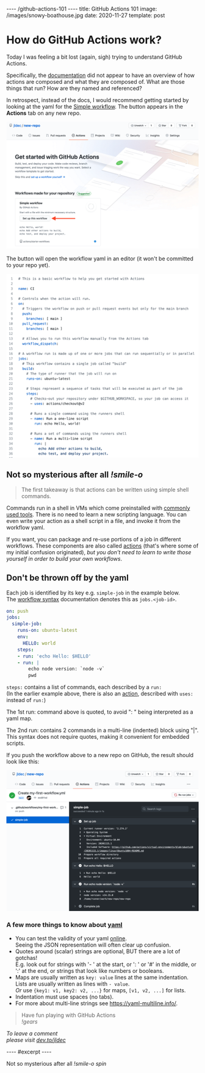 ---- /github-actions-101 ----
title: GitHub Actions 101
image: /images/snowy-boathouse.jpg
date: 2020-11-27
template: post

# How do GitHub Actions work?

Today I was feeling a bit lost (again, sigh) trying to understand GitHub Actions.

Specifically, the [documentation](https://docs.github.com/en/actions/learn-github-actions/understanding-github-actions) did not appear to have an overview of how actions are composed and what they are composed of. What are those things that run? How are they named and referenced?

In retrospect, instead of the docs, I would recommend getting started by looking at the yaml for the [Simple workflow](https://github.com/actions/starter-workflows/blob/main/ci/blank.yml). The button appears in the __Actions__ tab on any new repo.

![Screenshot of GitHub Actions tab on new repo, showing sample workflow](/images/actions-start-here.png)

The button will open the workflow yaml in an editor (it won't be committed to your repo yet).

![Screenshot of Simple workflow yaml code](/images/simple-workflow.png)

## Not so mysterious after all _!smile-o_

> The first takeaway is that actions can be written using simple shell commands.

Commands run in a shell in VMs which come preinstalled with [commonly used tools](https://github.com/actions/runner-images/blob/main/images/linux/Ubuntu2204-Readme.md). There is no need to learn a new scripting language. You can even write your action as a shell script in a file, and invoke it from the workflow yaml.

If you want, you can package and re-use portions of a job in different workflows. These components are also called [actions](https://docs.github.com/en/actions/creating-actions) (that's where some of my initial confusion originated), _but you don't need to learn to write those yourself in order to build your own workflows_.

## Don't be thrown off by the yaml

Each job is identified by its key e.g. `simple-job` in the example below.  
The [workflow syntax](https://docs.github.com/en/actions/using-workflows/workflow-syntax-for-github-actions) documentation denotes this as `jobs.<job-id>`.
```yaml
on: push
jobs:
  simple-job:
    runs-on: ubuntu-latest
    env:
      HELLO: world
    steps:
    - run: 'echo Hello: $HELLO'
    - run: |
        echo node version: `node -v`
        pwd
```

`steps:` contains a list of commands, each described by a `run:`  
(In the earlier example above, there is also an [action](https://docs.github.com/en/actions/creating-actions/about-custom-actions), described with `uses:` instead of `run:`)

The 1st run: command above is quoted, to avoid ": " being interpreted as a yaml map.

The 2nd run: contains 2 commands in a multi-line (indented) block using "|". This syntax does not require quotes, making it convenient for embedded scripts.

If you push the workflow above to a new repo on GitHub, the result should look like this:

![Screenshot of workflow run showing simple-job output](/images/action1.png)

### A few more things to know about [yaml](https://en.wikipedia.org/wiki/YAML)

- You can test the validity of your yaml [online](https://onlineyamltools.com/convert-yaml-to-json).  
  Seeing the JSON representation will often clear up confusion.
- Quotes around (scalar) strings are optional, BUT there are a lot of gotchas!  
  E.g. look out for strings with '- ' at the start, or ': ' or '#' in the middle, or ':' at the end, or strings that look like numbers or booleans.
- Maps are usually written as `key: value` lines at the same indentation.  
  Lists are usually written as lines with `- value`.  
  _Or_ use `{key1: v1, key2: v2, ...}` for maps, `[v1, v2, ...]` for lists.
- Indentation must use spaces (no tabs).
- For more about multi-line strings see https://yaml-multiline.info/.


> Have fun playing with GitHub Actions  
> _!gears_


_To leave a comment  
please visit [dev.to/jldec](https://dev.to/jldec/github-actions-101-pfn)_

---- #excerpt ----

Not so mysterious after all _!smile-o spin_
